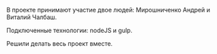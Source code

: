 В проекте принимают участие двое людей: Мирошниченко Андрей и Виталий Чалбаш.

Подключенные технологии: nodeJS и gulp.

Решили делать весь проект вместе.

